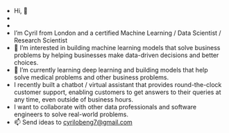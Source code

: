-  Hi,  👋
-
-
- I’m Cyril from London and a certified Machine Learning / Data Scientist / Research Scientist
- 👀 I’m interested in building machine learning models that solve business problems by helping businesses make data-driven decisions and better choices.  
- 🌱 I’m currently learning deep learning and building models that help solve medical problems and other business problems.
-  I recently built a chatbot / virtual assistant that provides round-the-clock customer support, enabling customers to get answers to their queries at any time, even outside of business hours. 
- I want to collaborate with other data professionals and software engineers to solve real-world problems.
- 📫 Send ideas to cyrilobeng7@gmail.com


